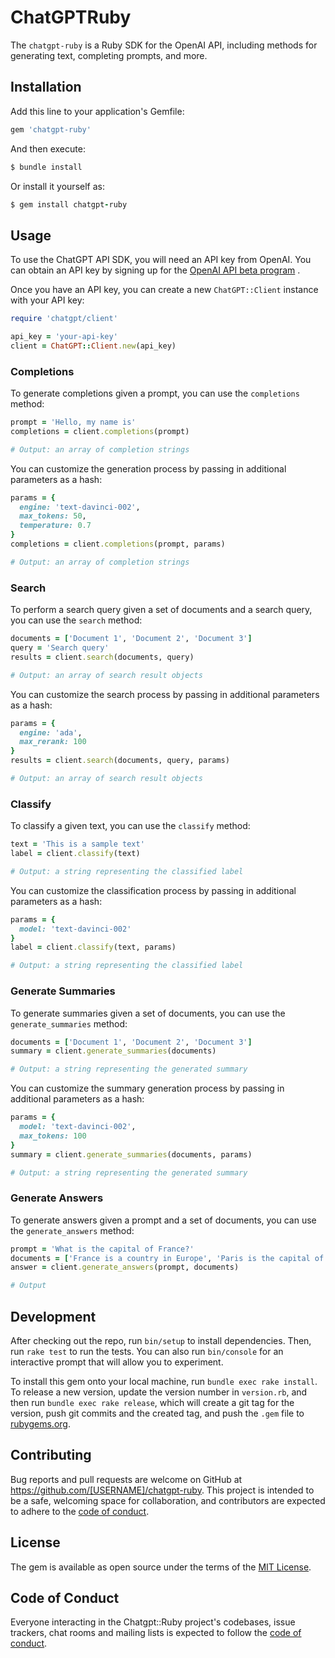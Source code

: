 # ChatGPTRuby

The `chatgpt-ruby` is a Ruby SDK for the OpenAI API, including methods for generating text, completing prompts, and more.

## Installation

Add this line to your application's Gemfile:

```ruby
gem 'chatgpt-ruby'
```



And then execute:

```ruby
$ bundle install
```



Or install it yourself as:

```ruby
$ gem install chatgpt-ruby
```

## Usage

To use the ChatGPT API SDK, you will need an API key from OpenAI. You can obtain an API key by signing up for the [OpenAI API beta program](https://beta.openai.com/signup/) .

Once you have an API key, you can create a new `ChatGPT::Client` instance with your API key:

```ruby
require 'chatgpt/client'

api_key = 'your-api-key'
client = ChatGPT::Client.new(api_key)
```


### Completions

To generate completions given a prompt, you can use the `completions` method:

```ruby
prompt = 'Hello, my name is'
completions = client.completions(prompt)

# Output: an array of completion strings
```



You can customize the generation process by passing in additional parameters as a hash:

```ruby
params = {
  engine: 'text-davinci-002',
  max_tokens: 50,
  temperature: 0.7
}
completions = client.completions(prompt, params)

# Output: an array of completion strings
```


### Search

To perform a search query given a set of documents and a search query, you can use the `search` method:

```ruby
documents = ['Document 1', 'Document 2', 'Document 3']
query = 'Search query'
results = client.search(documents, query)

# Output: an array of search result objects
```



You can customize the search process by passing in additional parameters as a hash:

```ruby
params = {
  engine: 'ada',
  max_rerank: 100
}
results = client.search(documents, query, params)

# Output: an array of search result objects
```


### Classify

To classify a given text, you can use the `classify` method:

```ruby
text = 'This is a sample text'
label = client.classify(text)

# Output: a string representing the classified label
```



You can customize the classification process by passing in additional parameters as a hash:

```ruby
params = {
  model: 'text-davinci-002'
}
label = client.classify(text, params)

# Output: a string representing the classified label
```


### Generate Summaries

To generate summaries given a set of documents, you can use the `generate_summaries` method:

```ruby
documents = ['Document 1', 'Document 2', 'Document 3']
summary = client.generate_summaries(documents)

# Output: a string representing the generated summary
```



You can customize the summary generation process by passing in additional parameters as a hash:

```ruby
params = {
  model: 'text-davinci-002',
  max_tokens: 100
}
summary = client.generate_summaries(documents, params)

# Output: a string representing the generated summary
```


### Generate Answers

To generate answers given a prompt and a set of documents, you can use the `generate_answers` method:

```ruby
prompt = 'What is the capital of France?'
documents = ['France is a country in Europe', 'Paris is the capital of France']
answer = client.generate_answers(prompt, documents)

# Output
```

## Development

After checking out the repo, run `bin/setup` to install dependencies. Then, run `rake test` to run the tests. You can also run `bin/console` for an interactive prompt that will allow you to experiment.

To install this gem onto your local machine, run `bundle exec rake install`. To release a new version, update the version number in `version.rb`, and then run `bundle exec rake release`, which will create a git tag for the version, push git commits and the created tag, and push the `.gem` file to [rubygems.org](https://rubygems.org).

## Contributing

Bug reports and pull requests are welcome on GitHub at https://github.com/[USERNAME]/chatgpt-ruby. This project is intended to be a safe, welcoming space for collaboration, and contributors are expected to adhere to the [code of conduct](https://github.com/[USERNAME]/chatgpt-ruby/blob/main/CODE_OF_CONDUCT.md).

## License

The gem is available as open source under the terms of the [MIT License](https://opensource.org/licenses/MIT).

## Code of Conduct

Everyone interacting in the Chatgpt::Ruby project's codebases, issue trackers, chat rooms and mailing lists is expected to follow the [code of conduct](https://github.com/[USERNAME]/chatgpt-ruby/blob/main/CODE_OF_CONDUCT.md).

